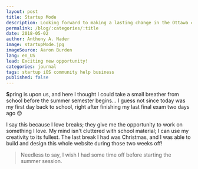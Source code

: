 ```yaml
---
layout: post
title: Startup Mode
description: Looking forward to making a lasting change in the Ottawa community.
permalink: /blog/:categories/:title
date: 2018-05-02
author: Anthony A. Nader
image: startupMode.jpg
imageSource: Aaron Burden
lang: en_US
lead: Exciting new opportunity!
categories: journal
tags: startup iOS community help business
published: false
---
```


<b>S</b>pring is upon us, and here I thought I could take a small breather from school before the summer semester begins... I guess not since today was my first day back to school, right after finishing my last final exam two days ago :expressionless:

I say this because I love breaks; they give me the opportunity to work on something I love. My mind isn't cluttered with school material; I can use my creativity to its fullest. The last break I had was Christmas, and I was able to build and design this whole website during those two weeks off!

> Needless to say, I wish I had some time off before starting the summer session.
